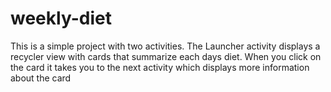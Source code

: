 # weekly-diet
This is a simple project with two activities. The Launcher activity displays a recycler view with cards that summarize each days diet. When you click on the card it takes you to the next activity which displays more information about the card
